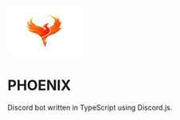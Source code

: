 <img src="/media/logo.jpg" alt="logo"
	title="" width="150" height="100" />
# PHOENIX
Discord bot written in TypeScript using Discord.js.
